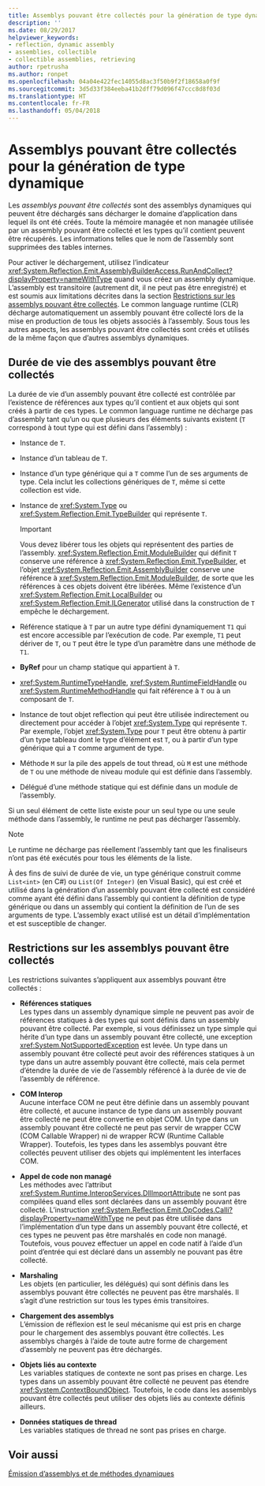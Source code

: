 ```yaml
---
title: Assemblys pouvant être collectés pour la génération de type dynamique
description: ''
ms.date: 08/29/2017
helpviewer_keywords:
- reflection, dynamic assembly
- assemblies, collectible
- collectible assemblies, retrieving
author: rpetrusha
ms.author: ronpet
ms.openlocfilehash: 04a04e422fec14055d8ac3f50b9f2f18658a0f9f
ms.sourcegitcommit: 3d5d33f384eeba41b2dff79d096f47ccc8d8f03d
ms.translationtype: HT
ms.contentlocale: fr-FR
ms.lasthandoff: 05/04/2018
---
```

# <a name="collectible-assemblies-for-dynamic-type-generation"></a>Assemblys pouvant être collectés pour la génération de type dynamique

Les *assemblys pouvant être collectés* sont des assemblys dynamiques qui peuvent être déchargés sans décharger le domaine d’application dans lequel ils ont été créés. Toute la mémoire managée et non managée utilisée par un assembly pouvant être collecté et les types qu’il contient peuvent être récupérés. Les informations telles que le nom de l’assembly sont supprimées des tables internes.

Pour activer le déchargement, utilisez l’indicateur <xref:System.Reflection.Emit.AssemblyBuilderAccess.RunAndCollect?displayProperty=nameWithType> quand vous créez un assembly dynamique. L’assembly est transitoire (autrement dit, il ne peut pas être enregistré) et est soumis aux limitations décrites dans la section [Restrictions sur les assemblys pouvant être collectés](#restrictions-on-collectible-assemblies). Le common language runtime (CLR) décharge automatiquement un assembly pouvant être collecté lors de la mise en production de tous les objets associés à l’assembly. Sous tous les autres aspects, les assemblys pouvant être collectés sont créés et utilisés de la même façon que d’autres assemblys dynamiques.

## <a name="lifetime-of-collectible-assemblies"></a>Durée de vie des assemblys pouvant être collectés

La durée de vie d’un assembly pouvant être collecté est contrôlée par l’existence de références aux types qu’il contient et aux objets qui sont créés à partir de ces types. Le common language runtime ne décharge pas d’assembly tant qu’un ou que plusieurs des éléments suivants existent (`T` correspond à tout type qui est défini dans l’assembly) : 

- Instance de `T`.

- Instance d’un tableau de `T`.
 
- Instance d’un type générique qui a `T` comme l’un de ses arguments de type. Cela inclut les collections génériques de `T`, même si cette collection est vide.

- Instance de <xref:System.Type> ou <xref:System.Reflection.Emit.TypeBuilder> qui représente `T`. 

   > [!IMPORTANT]
   > Vous devez libérer tous les objets qui représentent des parties de l’assembly. <xref:System.Reflection.Emit.ModuleBuilder> qui définit `T` conserve une référence à <xref:System.Reflection.Emit.TypeBuilder>, et l’objet <xref:System.Reflection.Emit.AssemblyBuilder> conserve une référence à <xref:System.Reflection.Emit.ModuleBuilder>, de sorte que les références à ces objets doivent être libérées. Même l’existence d’un <xref:System.Reflection.Emit.LocalBuilder> ou <xref:System.Reflection.Emit.ILGenerator> utilisé dans la construction de `T` empêche le déchargement.

- Référence statique à `T` par un autre type défini dynamiquement `T1` qui est encore accessible par l’exécution de code. Par exemple, `T1` peut dériver de `T`, ou `T` peut être le type d’un paramètre dans une méthode de `T1`.
 
- **ByRef** pour un champ statique qui appartient à `T`.

- <xref:System.RuntimeTypeHandle>, <xref:System.RuntimeFieldHandle> ou <xref:System.RuntimeMethodHandle> qui fait référence à `T` ou à un composant de `T`.

- Instance de tout objet reflection qui peut être utilisée indirectement ou directement pour accéder à l’objet <xref:System.Type> qui représente `T`. Par exemple, l’objet <xref:System.Type> pour `T` peut être obtenu à partir d’un type tableau dont le type d’élément est `T`, ou à partir d’un type générique qui a `T` comme argument de type. 

- Méthode `M` sur la pile des appels de tout thread, où `M` est une méthode de `T` ou une méthode de niveau module qui est définie dans l’assembly.

- Délégué d’une méthode statique qui est définie dans un module de l’assembly.

Si un seul élément de cette liste existe pour un seul type ou une seule méthode dans l’assembly, le runtime ne peut pas décharger l’assembly.

> [!NOTE]
> Le runtime ne décharge pas réellement l’assembly tant que les finaliseurs n’ont pas été exécutés pour tous les éléments de la liste.

À des fins de suivi de durée de vie, un type générique construit comme `List<int>` (en C#) ou `List(Of Integer)` (en Visual Basic), qui est créé et utilisé dans la génération d’un assembly pouvant être collecté est considéré comme ayant été défini dans l’assembly qui contient la définition de type générique ou dans un assembly qui contient la définition de l’un de ses arguments de type. L’assembly exact utilisé est un détail d’implémentation et est susceptible de changer.
 
## <a name="restrictions-on-collectible-assemblies"></a>Restrictions sur les assemblys pouvant être collectés

Les restrictions suivantes s’appliquent aux assemblys pouvant être collectés : 

- **Références statiques**   
  Les types dans un assembly dynamique simple ne peuvent pas avoir de références statiques à des types qui sont définis dans un assembly pouvant être collecté. Par exemple, si vous définissez un type simple qui hérite d’un type dans un assembly pouvant être collecté, une exception <xref:System.NotSupportedException> est levée. Un type dans un assembly pouvant être collecté peut avoir des références statiques à un type dans un autre assembly pouvant être collecté, mais cela permet d’étendre la durée de vie de l’assembly référencé à la durée de vie de l’assembly de référence.

- **COM Interop**   
   Aucune interface COM ne peut être définie dans un assembly pouvant être collecté, et aucune instance de type dans un assembly pouvant être collecté ne peut être convertie en objet COM. Un type dans un assembly pouvant être collecté ne peut pas servir de wrapper CCW (COM Callable Wrapper) ni de wrapper RCW (Runtime Callable Wrapper). Toutefois, les types dans les assemblys pouvant être collectés peuvent utiliser des objets qui implémentent les interfaces COM.

- **Appel de code non managé**   
   Les méthodes avec l’attribut <xref:System.Runtime.InteropServices.DllImportAttribute> ne sont pas compilées quand elles sont déclarées dans un assembly pouvant être collecté. L’instruction <xref:System.Reflection.Emit.OpCodes.Calli?displayProperty=nameWithType> ne peut pas être utilisée dans l’implémentation d’un type dans un assembly pouvant être collecté, et ces types ne peuvent pas être marshalés en code non managé. Toutefois, vous pouvez effectuer un appel en code natif à l’aide d’un point d’entrée qui est déclaré dans un assembly ne pouvant pas être collecté.
 
- **Marshaling**   
   Les objets (en particulier, les délégués) qui sont définis dans les assemblys pouvant être collectés ne peuvent pas être marshalés. Il s’agit d’une restriction sur tous les types émis transitoires.

- **Chargement des assemblys**   
   L’émission de réflexion est le seul mécanisme qui est pris en charge pour le chargement des assemblys pouvant être collectés. Les assemblys chargés à l’aide de toute autre forme de chargement d’assembly ne peuvent pas être déchargés.
 
- **Objets liés au contexte**    
   Les variables statiques de contexte ne sont pas prises en charge. Les types dans un assembly pouvant être collecté ne peuvent pas étendre <xref:System.ContextBoundObject>. Toutefois, le code dans les assemblys pouvant être collectés peut utiliser des objets liés au contexte définis ailleurs.

- **Données statiques de thread**       
   Les variables statiques de thread ne sont pas prises en charge.

## <a name="see-also"></a>Voir aussi

[Émission d’assemblys et de méthodes dynamiques](emitting-dynamic-methods-and-assemblies.md)
